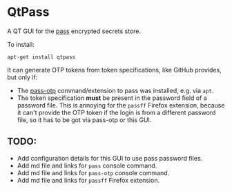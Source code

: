 # QtPass

A QT GUI for the [pass](https://www.passwordstore.org/) encrypted secrets store.

To install:
```shell
apt-get install qtpass
```

It can generate OTP tokens from token specifications, like GitHub provides, but only if:
- The [pass-otp](pass-otp.md) command/extension to pass was installed, e.g. via `apt`.
- The token specification **must** be present in the password field of a password file.
  This is annoying for the `passff` Firefox extension,
  because it can't provide the OTP token if the login is from a different password file,
  so it has to be got via pass-otp or this GUI.  


## TODO:
- Add configuration details for this GUI to use pass password files.
- Add md file and links for `pass` console command.
- Add md file and links for `pass-otp` console command.
- Add md file and links for `passff` Firefox extension.
